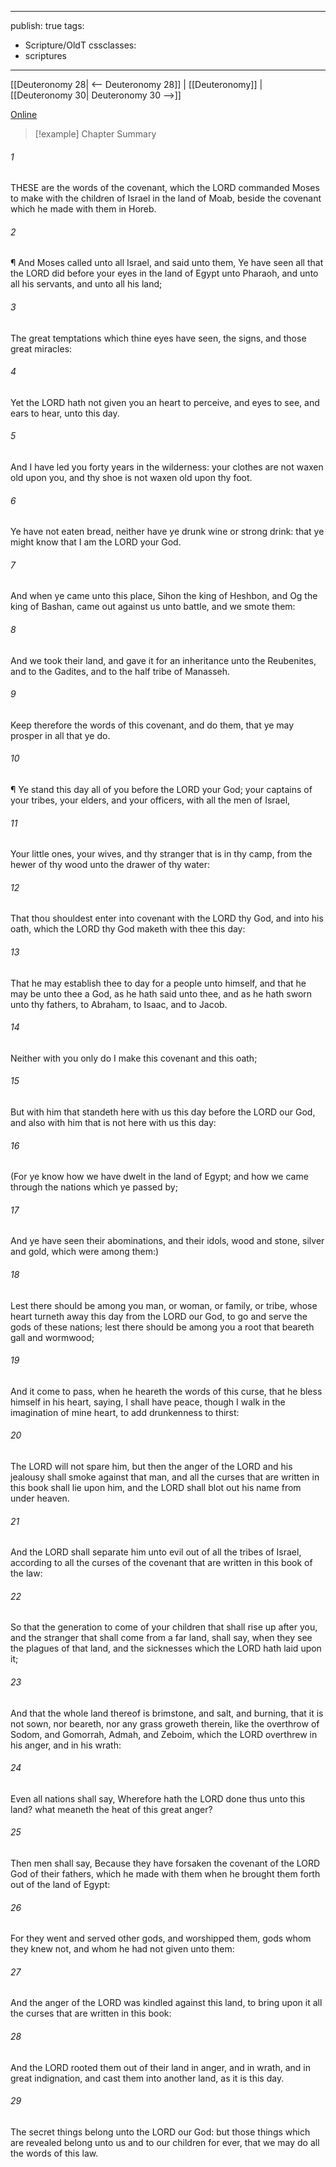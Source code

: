 

---
publish: true
tags:
  - Scripture/OldT
cssclasses:
  - scriptures
---
[[Deuteronomy 28| <-- Deuteronomy 28]] | [[Deuteronomy]] | [[Deuteronomy 30| Deuteronomy 30 -->]]

[Online](https://churchofjesuschrist.org/study/scriptures/ot/deut/29?lang=eng)

>[!example] Chapter Summary
>
###### 1
THESE are the words of the covenant, which the LORD commanded Moses to make with the children of Israel in the land of Moab, beside the covenant which he made with them in Horeb.
###### 2
¶ And Moses called unto all Israel, and said unto them, Ye have seen all that the LORD did before your eyes in the land of Egypt unto Pharaoh, and unto all his servants, and unto all his land;
###### 3
The great temptations which thine eyes have seen, the signs, and those great miracles:
###### 4
Yet the LORD hath not given you an heart to perceive, and eyes to see, and ears to hear, unto this day.
###### 5
And I have led you forty years in the wilderness: your clothes are not waxen old upon you, and thy shoe is not waxen old upon thy foot.
###### 6
Ye have not eaten bread, neither have ye drunk wine or strong drink: that ye might know that I am the LORD your God.
###### 7
And when ye came unto this place, Sihon the king of Heshbon, and Og the king of Bashan, came out against us unto battle, and we smote them:
###### 8
And we took their land, and gave it for an inheritance unto the Reubenites, and to the Gadites, and to the half tribe of Manasseh.
###### 9
Keep therefore the words of this covenant, and do them, that ye may prosper in all that ye do.
###### 10
¶ Ye stand this day all of you before the LORD your God; your captains of your tribes, your elders, and your officers, with all the men of Israel,
###### 11
Your little ones, your wives, and thy stranger that is in thy camp, from the hewer of thy wood unto the drawer of thy water:
###### 12
That thou shouldest enter into covenant with the LORD thy God, and into his oath, which the LORD thy God maketh with thee this day:
###### 13
That he may establish thee to day for a people unto himself, and that he may be unto thee a God, as he hath said unto thee, and as he hath sworn unto thy fathers, to Abraham, to Isaac, and to Jacob.
###### 14
Neither with you only do I make this covenant and this oath;
###### 15
But with him that standeth here with us this day before the LORD our God, and also with him that is not here with us this day:
###### 16
(For ye know how we have dwelt in the land of Egypt; and how we came through the nations which ye passed by;
###### 17
And ye have seen their abominations, and their idols, wood and stone, silver and gold, which were among them:)
###### 18
Lest there should be among you man, or woman, or family, or tribe, whose heart turneth away this day from the LORD our God, to go and serve the gods of these nations; lest there should be among you a root that beareth gall and wormwood;
###### 19
And it come to pass, when he heareth the words of this curse, that he bless himself in his heart, saying, I shall have peace, though I walk in the imagination of mine heart, to add drunkenness to thirst:
###### 20
The LORD will not spare him, but then the anger of the LORD and his jealousy shall smoke against that man, and all the curses that are written in this book shall lie upon him, and the LORD shall blot out his name from under heaven.
###### 21
And the LORD shall separate him unto evil out of all the tribes of Israel, according to all the curses of the covenant that are written in this book of the law:
###### 22
So that the generation to come of your children that shall rise up after you, and the stranger that shall come from a far land, shall say, when they see the plagues of that land, and the sicknesses which the LORD hath laid upon it;
###### 23
And that the whole land thereof is brimstone, and salt, and burning, that it is not sown, nor beareth, nor any grass groweth therein, like the overthrow of Sodom, and Gomorrah, Admah, and Zeboim, which the LORD overthrew in his anger, and in his wrath:
###### 24
Even all nations shall say, Wherefore hath the LORD done thus unto this land?  what meaneth the heat of this great anger?
###### 25
Then men shall say, Because they have forsaken the covenant of the LORD God of their fathers, which he made with them when he brought them forth out of the land of Egypt:
###### 26
For they went and served other gods, and worshipped them, gods whom they knew not, and whom he had not given unto them:
###### 27
And the anger of the LORD was kindled against this land, to bring upon it all the curses that are written in this book:
###### 28
And the LORD rooted them out of their land in anger, and in wrath, and in great indignation, and cast them into another land, as it is this day.
###### 29
The secret things belong unto the LORD our God: but those things which are revealed belong unto us and to our children for ever, that we may do all the words of this law.



